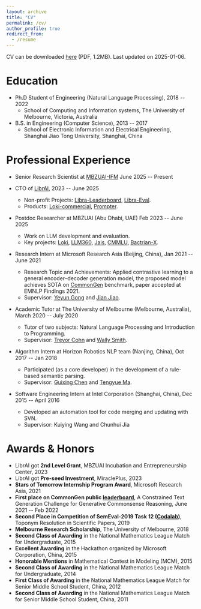 ```yaml
---
layout: archive
title: "CV"
permalink: /cv/
author_profile: true
redirect_from:
  - /resume
---
```


CV can be downloaded [here](/files/CV_Haonan_1page.pdf) (PDF, 1.2MB). Last updated on 2025-01-06.

Education
======
* Ph.D Student of Engineering (Natural Language Processing), 2018 -- 2022 
  * School of Computing and Information systems, The University of Melbourne, Victoria, Australia 
* B.S. in Engineering (Computer Science), 2013 -- 2017
  * School of Electronic Information and Electrical Engineering, Shanghai Jiao Tong University, Shanghai, China

Professional Experience
======
* Senior Research Scientist at [MBZUAI-IFM](https://ifm.mbzuai.ac.ae/) June 2025 -- Present

* CTO of [LibrAI](https://www.librai.tech/), 2023 -- June 2025 
  * Non-profit Projects: [Libra-Leaderboard](https://leaderboard.librai.tech/), [Libra-Eval](https://github.com/LibrAIResearch/libra-eval).
  * Products: [Loki-commercial](https://aip.librai.tech/app/fact-check/new), [Prompter](https://prompter.librai.tech/).

* Postdoc Researcher at MBZUAI (Abu Dhabi, UAE) Feb 2023 -- June 2025
  * Work on LLM development and evaluation. 
  * Key projects: [Loki](https://github.com/Libr-AI/OpenFactVerification), [LLM360](https://www.llm360.ai/), [Jais](https://huggingface.co/papers/2308.16149), [CMMLU](https://github.com/haonan-li/CMMLU), [Bactrian-X](https://github.com/mbzuai-nlp/bactrian-x).

* Research Intern at Microsoft Research Asia (Beijing, China), Jan 2021 -- June 2021
  * Research Topic and Achievements: Applied contrastive learning to a general encoder–decoder generation model, the proposed model achieves SOTA on [CommonGen](https://inklab.usc.edu/CommonGen/index.html) benchmark,  paper accepted at EMNLP Findings 2021.
  * Supervisor: [Yeyun Gong](https://www.microsoft.com/en-us/research/people/yegong/) and [Jian Jiao](https://www.linkedin.com/in/jian-jiao-82897810/).

* Academic Tutor at The University of Melbourne (Melbourne, Australia), March 2020 -- July 2020
  * Tutor of two subjects: Natural Language Processing and Introduction to Programming.
  * Supervisor: [Trevor Cohn](https://people.eng.unimelb.edu.au/tcohn/) and [Wally Smith](https://people.eng.unimelb.edu.au/wsmith/).

* Algorithm Intern at Horizon Robotics NLP team (Nanjing, China), Oct 2017 -- Jan 2018
  * Participated (as a core developer) in the development of a rule-based semantic parsing.
  * Supervisor: [Guixing Chen](https://www.linkedin.com/in/chen-guixing-124312134/) and [Tengyue Ma](https://www.linkedin.com/in/腾岳-马-317670142/).

* Software Engineering Intern at Intel Corporation (Shanghai, China), Dec 2015 -- April 2016
  * Developed an automation tool for code merging and updating with SVN.
  * Supervisor: Kuiying Wang and Chunhui Jia


Awards & Honors
======
* LibrAI got **2nd Level Grant**, MBZUAI Incubation and Entrepreneurship Center, 2023 
* LibrAI got **Pre-seed Investment**, MiraclePlus, 2023 
* **Stars of Tomorrow Internship Program Award**, Microsoft Research Asia, 2021
* **First place on CommonGen public [leaderboard](https://inklab.usc.edu/CommonGen/leaderboard.html)**, A Constrained Text Generation Challenge for Generative Commonsense Reasoning, June 2021 -- Feb 2022
* **Second Place in Competition of SemEval-2019 Task 12 ([Codalab](https://competitions.codalab.org/competitions/19948#learn_the_details))**, Toponym Resolution in Scientific Papers, 2019
* **Melbourne Research Scholarship**, The University of Melbourne, 2018
* **Second Class of Awarding** in the National Mathematics League Match for Undergraduate, 2015
* **Excellent Awarding** in the Hackathon organized by Microsoft Corporation, China, 2015
* **Honorable Mentions** in Mathematical Contest in Modeling (MCM), 2015 
* **Second Class of Awarding** in the National Mathematics League Match for Undergraduate, 2014 
* **First Class of Awarding** in the National Mathematics League Match for Senior Middle School Student, China, 2012
* **Second Class of Awarding** in the National Mathematics League Match for Senior Middle School Student, China, 2011
